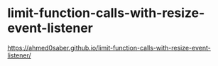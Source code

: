 # limit-function-calls-with-resize-event-listener

https://ahmed0saber.github.io/limit-function-calls-with-resize-event-listener/
